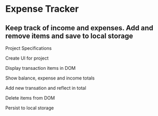 # Expense Tracker


## Keep track of income and expenses. Add and remove items and save to local storage

Project Specifications


Create UI for project


Display transaction items in DOM


Show balance, expense and income totals


Add new transation and reflect in total


Delete items from DOM


Persist to local storage
